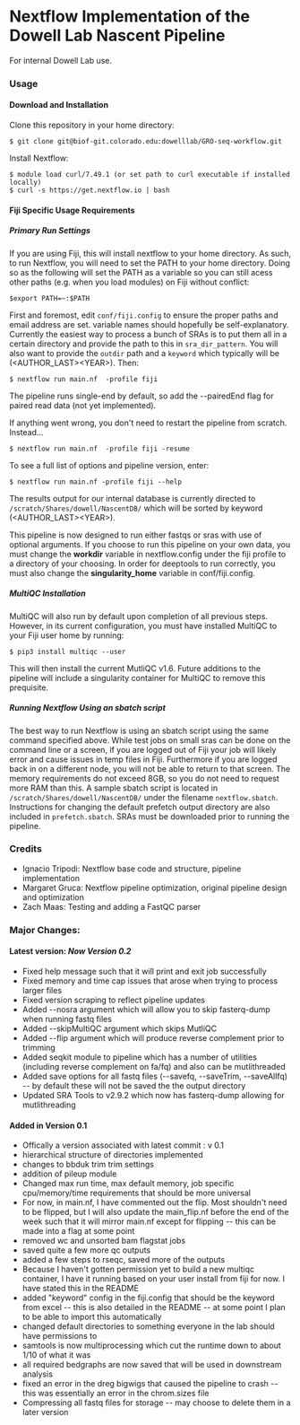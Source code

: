 # Nextflow Implementation of the Dowell Lab Nascent Pipeline

For internal Dowell Lab use.

### Usage

#### Download and Installation

Clone this repository in your home directory:

    $ git clone git@biof-git.colorado.edu:dowelllab/GRO-seq-workflow.git

Install Nextflow:

    $ module load curl/7.49.1 (or set path to curl executable if installed locally)
    $ curl -s https://get.nextflow.io | bash
    
#### Fiji Specific Usage Requirements
##### Primary Run Settings

If you are using Fiji, this will install nextflow to your home directory. As such, to run Nextflow, you will need to set the PATH to your home directory. Doing so as the following will set the PATH as a variable so you can still acess other paths (e.g. when you load modules) on Fiji without conflict:

    $export PATH=~:$PATH

First and foremost, edit `conf/fiji.config` to ensure the proper paths and email address are set. variable names should hopefully be self-explanatory. Currently the easiest way to process a bunch of SRAs is to put them all in a certain directory and provide the path to this in `sra_dir_pattern`. You will also want to provide the `outdir` path and a `keyword` which typically will be (\<AUTHOR_LAST>\<YEAR>). Then:

    $ nextflow run main.nf  -profile fiji
    
The pipeline runs single-end by default, so add the --pairedEnd flag for paired read data (not yet implemented).

If anything went wrong, you don't need to restart the pipeline from scratch. Instead...

    $ nextflow run main.nf  -profile fiji -resume
    
To see a full list of options and pipeline version, enter:
    
    $ nextflow run main.nf -profile fiji --help

The results output for our internal database is currently directed to `/scratch/Shares/dowell/NascentDB/` which will be sorted by keyword (\<AUTHOR_LAST>\<YEAR>).

This pipeline is now designed to run either fastqs or sras with use of optional arguments. If you choose to run this pipeline on your own data, you must change the **workdir** variable in nextflow.config under the fiji profile to a directory of your choosing. In order for deeptools to run correctly, you must also change the **singularity_home** variable in conf/fiji.config.

##### MultiQC Installation

MultiQC will also run by default upon completion of all previous steps. However, in its current configuration, you must have installed MultiQC to your Fiji user home by running:

    $ pip3 install multiqc --user
    
This will then install the current MutliQC v1.6. Future additions to the pipeline will include a singularity container for MultiQC to remove this prequisite.

##### Running Nextflow Using an sbatch script

The best way to run Nextflow is using an sbatch script using the same command specified above. While test jobs on small sras can be done on the command line or a screen, if you are logged out of Fiji your job will likely error and cause issues in temp files in Fiji. Furthermore if you are logged back in on a different node, you will not be able to return to that screen. The memory requirements do not exceed 8GB, so you do not need to request more RAM than this. A sample sbatch script is located in `/scratch/Shares/dowell/NascentDB/` under the filename `nextflow.sbatch`. Instructions for changing the default prefetch output directory are also included in `prefetch.sbatch`. SRAs must be downloaded prior to running the pipeline.

### Credits

* Ignacio Tripodi: Nextflow base code and structure, pipeline implementation
* Margaret Gruca: Nextflow pipeline optimization, original pipeline design and optimization
* Zach Maas: Testing and adding a FastQC parser

### Major Changes:

#### Latest version: *Now Version 0.2*
* Fixed help message such that it will print and exit job successfully
* Fixed memory and time cap issues that arose when trying to process larger files
* Fixed version scraping to reflect pipeline updates
* Added --nosra argument which will allow you to skip fasterq-dump when running fastq files
* Added --skipMultiQC argument which skips MutliQC
* Added --flip argument which will produce reverse complement prior to trimming
* Added seqkit module to pipeline which has a number of utilities (including reverse complement on fa/fq) and also can be mutlithreaded
* Added save options for all fastq files (--savefq, --saveTrim, --saveAllfq) -- by default these will not be saved the the output directory
* Updated SRA Tools to v2.9.2 which now has fasterq-dump allowing for mutlithreading

#### Added in Version 0.1
* Offically a version associated with latest commit : v 0.1
* hierarchical structure of directories implemented
* changes to bbduk trim trim settings
* addition of pileup module
* Changed max run time, max default memory, job specific cpu/memory/time requirements that should be more universal
* For now, in main.nf, I have commented out the flip. Most shouldn't need to be flipped, but I will also update the main_flip.nf before the end of the week such that it will mirror main.nf except for flipping -- this can be made into a flag at some point
* removed wc and unsorted bam flagstat jobs
* saved quite a few more qc outputs
* added a few steps to rseqc, saved more of the outputs
* Because I haven't gotten permission yet to build a new multiqc container, I have it running based on your user install from fiji for now. I have stated this in the README
* added "keyword" config in the fiji.config that should be the keyword from excel -- this is also detailed in the README -- at some point I plan to be able to import this automatically
* changed default directories to something everyone in the lab should have permissions to
* samtools is now multiprocessing which cut the runtime down to about 1/10 of what it was
* all required bedgraphs are now saved that will be used in downstream analysis
* fixed an error in the dreg bigwigs that caused the pipeline to crash -- this was essentially an error in the chrom.sizes file
* Compressing all fastq files for storage -- may choose to delete them in a later version

